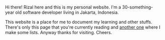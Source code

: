 Hi there! Rizal here and this is my personal website. I'm a 30-something-year
old software developer living in Jakarta, Indonesia.

This website is a place for me to document my learning and other stuffs.
There's only this page that you're currently reading and [another one](/lists)
where I make some lists.  Anyway thanks for visiting. Cheers.


